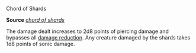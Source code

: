 Chord of Shards

**Source** [_chord of shards_](ultimateMagic/spells/chordOfShards.md#_chord-of-shards)

The damage dealt increases to 2d8 points of piercing damage and bypasses all [damage reduction](monsters/universalMonsterRules.md#_damage-reduction). Any creature damaged by the shards takes 1d8 points of sonic damage.

